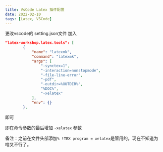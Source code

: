 ```yaml
---
title: VsCode Latex 插件配置
date: 2022-02-10
tags: [Latex, VSCode]
---
```

更改vscode的 setting.json文件
加入
```json
"latex-workshop.latex.tools": [
        {
            "name": "latexmk",
            "command": "latexmk",
            "args": [
                "-synctex=1",
                "-interaction=nonstopmode",
                "-file-line-error",
                "-pdf",
                "-outdir=%OUTDIR%",
                "%DOC%",
                "-xelatex"
            ],
            "env": {}
        },
```
即可

即在命令参数的最后增加 `-xelatex` 参数

备注：之前在文件头部添加`% !TEX program = xelatex`是管用的，现在不知道为啥又不行了。